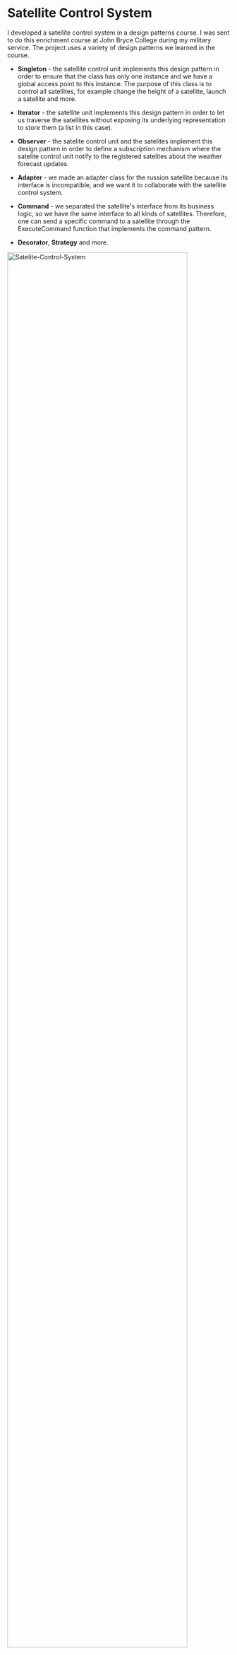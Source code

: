 # Satellite Control System

I developed a satellite control system in a design patterns course. I was sent to do this enrichment course at John Bryce College during my military service.
The project uses a variety of design patterns we learned in the course.

* **Singleton** - the satellite control unit implements this design pattern in order to ensure that the class has only one instance and we have a global access point to this instance. The purpose of this class is to control all satellites, for example change the height of a satellite, launch a satellite and more.

* **Iterator** - the satellite unit implements this design pattern in order to let us traverse the satellites without exposing its underlying representation to store them (a list in this case).

* **Observer** - the satelite control unit and the satelites implement this design pattern in order to define a subscription mechanism where the satelite control unit notify to the registered satelites about the weather forecast updates.

* **Adapter** - we made an adapter class for the russion satellite because its interface is incompatible, and we want it to collaborate with the satellite control system.

* **Command** - we separated the satellite's interface from its business logic, so we have the same interface to all kinds of satellites. Therefore, one can send a specific command to a satellite through the ExecuteCommand function that implements the command pattern.

* **Decorator**, **Strategy** and more.

<img src="https://i.ibb.co/jb5qjXG/Satelite-Control-System.jpg" alt="Satelite-Control-System" border="0" height="90%" width="90%">
